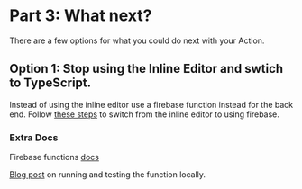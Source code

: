 # Part 3: What next?

There are a few options for what you could do next with your Action.

## Option 1: Stop using the Inline Editor and swtich to TypeScript.

Instead of using the inline editor use a firebase function instead for the back end. Follow [these steps](./extras/firebaseBackend.md) to switch from the inline editor to using firebase.

### Extra Docs

Firebase functions [docs](https://firebase.google.com/docs/functions/)

[Blog post](https://www.theguardian.com/info/2019/jan/31/hey-google-help-me-use-cloud-functions) on running and testing the function locally.
